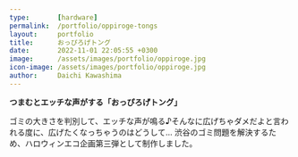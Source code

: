 ```yaml
---
type:       [hardware]
permalink:  /portfolio/oppiroge-tongs
layout:     portfolio
title:      おっぴろげトング
date:       2022-11-01 22:05:55 +0300
image:      /assets/images/portfolio/oppiroge.jpg
icon-image: /assets/images/portfolio/oppiroge.jpg
author:     Daichi Kawashima
---
```


**つまむとエッチな声がする「おっぴろげトング」**

ゴミの大きさを判別して、エッチな声が鳴る♪そんなに広げちゃダメだよと言われる度に、広げたくなっちゃうのはどうして… 渋谷のゴミ問題を解決するため、ハロウィンエコ企画第三弾として制作しました。